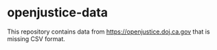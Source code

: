 # openjustice-data
This repository contains data from https://openjustice.doj.ca.gov that is missing CSV format.

